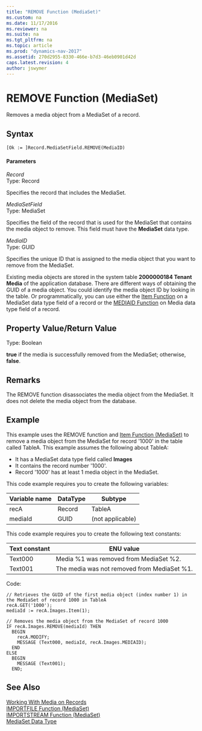 ```yaml
---
title: "REMOVE Function (MediaSet)"
ms.custom: na
ms.date: 11/17/2016
ms.reviewer: na
ms.suite: na
ms.tgt_pltfrm: na
ms.topic: article
ms.prod: "dynamics-nav-2017"
ms.assetid: 270d2955-8330-466e-b7d3-46eb0901d42d
caps.latest.revision: 4
author: jswymer
---
```

# REMOVE Function (MediaSet)
Removes a media object from a MediaSet of a record.

## Syntax  

```  
[Ok := ]Record.MediaSetField.REMOVE(MediaID)  
```  

#### Parameters  
*Record*  
Type: Record  

Specifies the record that includes the MediaSet.  

*MediaSetField*  
Type: MediaSet  

Specifies the field of the record that is used for the MediaSet that contains the media object to remove. This field must have the **MediaSet** data type.

*MediaID*  
Type: GUID  

Specifies the unique ID that is assigned to the media object that you want to remove from the MediaSet.

Existing media objects are stored in the system table **2000000184 Tenant Media** of the application database. There are different ways of obtaining the GUID of a media object. You could identify the media object ID by looking in the table. Or programmatically, you can use either the [Item Function](Item-Function--MediaSet-.md) on a MediaSet data type field of a record or the [MEDIAID Function](MEDIAID-Function--Media-.md) on Media data type field of a record.

## Property Value/Return Value  
Type: Boolean  

**true** if the media is successfully removed from the MediaSet; otherwise, **false**.

## Remarks  
The REMOVE function disassociates the media object from the MediaSet. It does not delete the media object from the database.

## Example  
This example uses the REMOVE function and [Item Function \(MediaSet\)](Item-Function--MediaSet-.md) to remove a media object from the MediaSet for record '1000' in the table called TableA. This example assumes the following about TableA:

-   It has a MediaSet data type field called **Images**
-   It contains the record number '1000'.
-   Record '1000' has at least 1 media object in the MediaSet.

This code example requires you to create the following variables:  

|Variable name|DataType|Subtype|  
|-------------------|--------------|-------------|  
|recA|Record|TableA|
|mediaId|GUID|(not applicable) |


This code example requires you to create the following text constants:  

|Text constant|ENU value|  
|-------------------|---------------|  
|Text000|Media %1 was removed from MediaSet %2.|
|Text001|The media was not removed from MediaSet %1.|

Code:
```  
// Retrieves the GUID of the first media object (index number 1) in the MediaSet of record 1000 in TableA
recA.GET('1000');  
mediaId := recA.Images.Item(1);

// Removes the media object from the MediaSet of record 1000
IF recA.Images.REMOVE(mediaId) THEN
  BEGIN
    recA.MODIFY;    
    MESSAGE (Text000, mediaId, recA.Images.MEDIAID);
  END
ELSE
  BEGIN
    MESSAGE (Text001);
  END;
```  

## See Also  
[Working With Media on Records](Working-With-Media-on-Records.md)  
[IMPORTFILE Function \(MediaSet\)](IMPORTFILE-Function--MediaSet-.md)   
[IMPORTSTREAM Function \(MediaSet\)](IMPORTSTREAM-Function--MediaSet-.md)   
[MediaSet Data Type](MediaSet-Data-Type.md)
